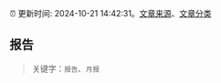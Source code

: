 :alarm_clock: 更新时间: 2024-10-21 14:42:31。[文章来源](/README.md)、[文章分类](/TAGS.md)

## 报告


> 关键字：`报告`、`月报`



